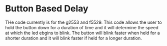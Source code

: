 # Button Based Delay
THe code currently is for the g2553 and f5529. This code allows the user to hold the button down for a duration of time
and it will determine the speed at which the led ebgins to blink. The button will blink faster when held for a shorter duration and
it will blink faster if held for a longer duration.
